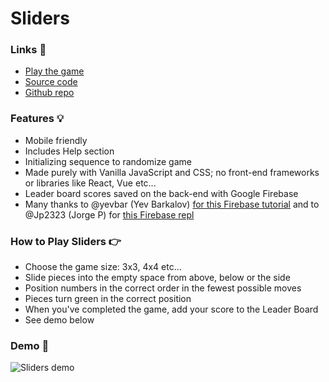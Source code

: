 # Sliders

### Links 🔗
- [Play the game](https://js-sliders-game.rjlevy.repl.co/)
- [Source code](https://repl.it/@rjlevy/js-sliders-game)
- [Github repo](https://github.com/rolandjlevy/js-sliders-game)

### Features 💡
- Mobile friendly
- Includes Help section
- Initializing sequence to randomize game
- Made purely with Vanilla JavaScript and CSS; no front-end frameworks or libraries like React, Vue etc...
- Leader board scores saved on the back-end with Google Firebase
- Many thanks to @yevbar (Yev Barkalov) [for this Firebase tutorial](https://blog.repl.it/firebase) and to @Jp2323 (Jorge P) for [this Firebase repl](https://repl.it/@Jp2323/firebase)

### How to Play Sliders 👉
- Choose the game size: 3x3, 4x4 etc...
- Slide pieces into the empty space from above, below or the side
- Position numbers in the correct order in the fewest possible moves
- Pieces turn green in the correct position
- When you've completed the game, add your score to the Leader Board
- See demo below

### Demo 🏁
![Sliders demo](https://github.com/rolandjlevy/js-sliders-game/blob/master/images/sliders-demo.gif?raw=true "Sliders demo")
